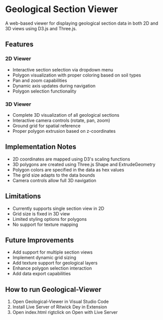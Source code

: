 # Geological Section Viewer

A web-based viewer for displaying geological section data in both 2D and 3D views using D3.js and Three.js.

## Features

### 2D Viewer
- Interactive section selection via dropdown menu
- Polygon visualization with proper coloring based on soil types
- Pan and zoom capabilities
- Dynamic axis updates during navigation
- Polygon selection functionality

### 3D Viewer
- Complete 3D visualization of all geological sections
- Interactive camera controls (rotate, pan, zoom)
- Ground grid for spatial reference
- Proper polygon extrusion based on z-coordinates

## Implementation Notes

- 2D coordinates are mapped using D3's scaling functions
- 3D polygons are created using Three.js Shape and ExtrudeGeometry
- Polygon colors are specified in the data as hex values
- The grid size adapts to the data bounds
- Camera controls allow full 3D navigation

## Limitations

- Currently supports single section view in 2D
- Grid size is fixed in 3D view
- Limited styling options for polygons
- No support for texture mapping

## Future Improvements

- Add support for multiple section views
- Implement dynamic grid sizing
- Add texture support for geological layers
- Enhance polygon selection interaction
- Add data export capabilities

## How to run Geological-Viewer

1. Open Geological-Viewer in Visual Studio Code
2. Install Live Server of Ritwick Dey in Extension
3. Open index.html rigtclick on Open with Live Server
